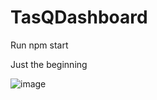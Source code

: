 # TasQDashboard


Run npm start

Just the beginning

![image](https://user-images.githubusercontent.com/37240959/134619761-6fd4b5c1-4bce-42bf-aa7e-2810403597f3.png)



